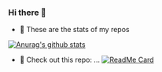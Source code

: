 ### Hi there 👋

<!--
**cykadev/cykadev** is a ✨ _special_ ✨ repository because its `README.md` (this file) appears on your GitHub profile.
Here are some ideas to get you started:

- 🔭 I’m currently working on ...
- 🌱 I’m currently learning ...
- 👯 I’m looking to collaborate on ...
- 🤔 I’m looking for help with ...
- 💬 Ask me about ...
- 📫 How to reach me: ...
- 😄 Pronouns: ...
- ⚡ Fun fact: ...
-->
- 🤔 These are the stats of my repos

[![Anurag's github stats](https://github-readme-stats.vercel.app/api?username=cykadev&show_icons=true)](https://github.com/anuraghazra/github-readme-stats)

- 🔭 Check out this repo: ...
[![ReadMe Card](https://github-readme-stats.vercel.app/api/pin/?username=cykadev&repo=minireceipt)](https://github.com/anuraghazra/github-readme-stats)
